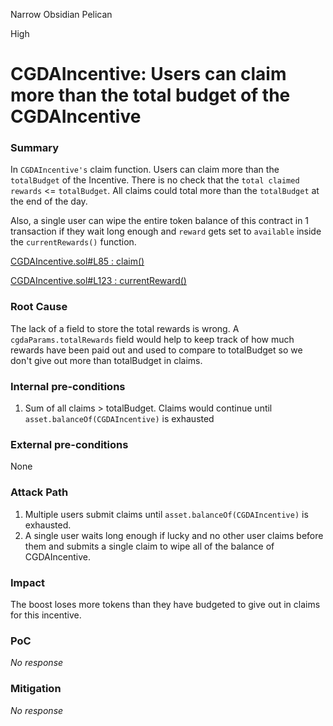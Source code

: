 Narrow Obsidian Pelican

High

# CGDAIncentive: Users can claim more than the total budget of the CGDAIncentive

### Summary

In `CGDAIncentive's` claim function. Users can claim more than the `totalBudget` of the Incentive. There is no check that the `total claimed rewards` <= `totalBudget`.  All claims could total more than the `totalBudget` at the end of the day. 

Also, a single user can wipe the entire token balance of this contract in 1 transaction if they wait long enough and `reward` gets set to `available` inside the `currentRewards()` function.

[CGDAIncentive.sol#L85 : claim()](https://github.com/sherlock-audit/2024-06-boost-aa-wallet/blob/78930f2ed6570f30e356b5529bd4bcbe5194eb8b/boost-protocol/packages/evm/contracts/incentives/CGDAIncentive.sol#L85)

[CGDAIncentive.sol#L123 : currentReward()](https://github.com/sherlock-audit/2024-06-boost-aa-wallet/blob/78930f2ed6570f30e356b5529bd4bcbe5194eb8b/boost-protocol/packages/evm/contracts/incentives/CGDAIncentive.sol#L123)

### Root Cause

The lack of a field to store the total rewards is wrong. A `cgdaParams.totalRewards` field would help to keep track of how much rewards have been paid out and used to compare to totalBudget so we don't give out more than totalBudget in claims.

### Internal pre-conditions

1. Sum of all claims > totalBudget. Claims would continue until `asset.balanceOf(CGDAIncentive)` is exhausted

### External pre-conditions

None

### Attack Path

1. Multiple users submit claims until `asset.balanceOf(CGDAIncentive)` is exhausted.
2. A single user waits long enough if lucky and no other user claims before them and submits a single claim to wipe all of the balance of CGDAIncentive.

### Impact

The boost loses more tokens than they have budgeted to give out in claims for this incentive.

### PoC

_No response_

### Mitigation

_No response_